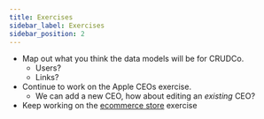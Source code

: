 ```yaml
---
title: Exercises
sidebar_label: Exercises
sidebar_position: 2
---
```


<!-- markdownlint-disable no-inline-html no-trailing-punctuation -->

- Map out what you think the data models will be for CRUDCo.
  - Users?
  - Links?
- Continue to work on the Apple CEOs exercise.
  - We can add a new CEO, how about editing an _existing_ CEO?
- Keep working on the [ecommerce store](/docs/exercises/react-ecommerce/) exercise
